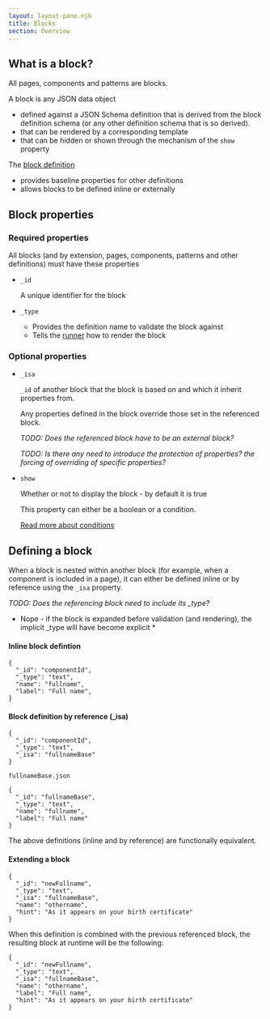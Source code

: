 ```yaml
---
layout: layout-pane.njk
title: Blocks
section: Overview
---
```


## What is a block?

All pages, components and patterns are blocks.

A block is any JSON data object 

- defined against a JSON Schema definition that is derived from the block definition schema (or any other definition schema that is so derived).
- that can be rendered by a corresponding template
- that can be hidden or shown through the mechanism of the `show` property


The [block definition](/definition/block)

- provides baseline properties for other definitions
- allows blocks to be defined inline or externally

## Block properties

### Required properties

All blocks (and by extension, pages, components, patterns and other definitions) must have these properties

- `_id`

  A unique identifier for the block

- `_type`

  - Provides the definition name to validate the block against
  - Tells the [runner](/process/runner) how to render the block

### Optional properties

- `_isa`

  `_id` of another block that the block is based on and which it inherit properties from.

  Any properties defined in the block override those set in the referenced block.

  *TODO: Does the referenced block have to be an external block?*

  *TODO: Is there any need to introduce the protection of properties? the forcing of overriding of specific properties?*
- `show`

  Whether or not to display the block - by default it is true

  This property can either be a boolean or a condition.
  
  [Read more about conditions](/overview/logic) 


## Defining a block

When a block is nested within another block (for example, when a component is included in a page), it can either be defined inline or by reference using the `_isa` property.

*TODO: Does the referencing block need to include its _type?*
* Nope - if the block is expanded before validation (and rendering), the implicit _type will have become explicit *

#### Inline block defintion

```
{
  "_id": "componentId",
  "_type": "text",
  "name": "fullname",
  "label": "Full name",
}
```

#### Block definition by reference (_isa)

```
{
  "_id": "componentId",
  "_type": "text",
  "_isa": "fullnameBase"
}
```

`fullnameBase.json`

```
{
  "_id": "fullnameBase",
  "_type": "text",
  "name": "fullname",
  "label": "Full name"
}
```

The above definitions (inline and by reference) are functionally equivalent.

#### Extending a block


```
{
  "_id": "newFullname",
  "_type": "text",
  "_isa": "fullnameBase",
  "name": "othername",
  "hint": "As it appears on your birth certificate"
}
```

When this definition is combined with the previous referenced block, the resulting block at runtime will be the following:

```
{
  "_id": "newFullname",
  "_type": "text",
  "_isa": "fullnameBase",
  "name": "othername",
  "label": "Full name",
  "hint": "As it appears on your birth certificate"
}
```
